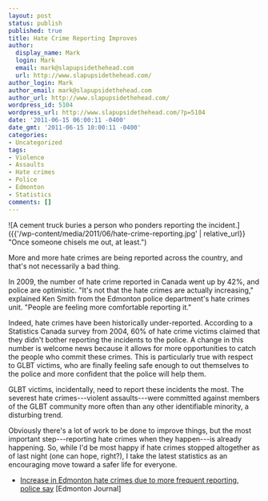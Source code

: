 ```yaml
---
layout: post
status: publish
published: true
title: Hate Crime Reporting Improves
author:
  display_name: Mark
  login: Mark
  email: mark@slapupsidethehead.com
  url: http://www.slapupsidethehead.com/
author_login: Mark
author_email: mark@slapupsidethehead.com
author_url: http://www.slapupsidethehead.com/
wordpress_id: 5104
wordpress_url: http://www.slapupsidethehead.com/?p=5104
date: '2011-06-15 06:00:11 -0400'
date_gmt: '2011-06-15 10:00:11 -0400'
categories:
- Uncategorized
tags:
- Violence
- Assaults
- Hate crimes
- Police
- Edmonton
- Statistics
comments: []
---
```

![A cement truck buries a person who ponders reporting the incident.]({{'/wp-content/media/2011/06/hate-crime-reporting.jpg' | relative_url}} "Once someone chisels me out, at least.")

More and more hate crimes are being reported across the country, and that's not necessarily a bad thing.

In 2009, the number of hate crime reported in Canada went up by 42%, and police are optimistic. "It's not that the hate crimes are actually increasing," explained Ken Smith from the Edmonton police department's hate crimes unit. "People are feeling more comfortable reporting it."

Indeed, hate crimes have been historically under-reported. According to a Statistics Canada survey from 2004, 60% of hate crime victims claimed that they didn't bother reporting the incidents to the police. A change in this number is welcome news because it allows for more opportunities to catch the people who commit these crimes. This is particularly true with respect to GLBT victims, who are finally feeling safe enough to out themselves to the police and more confident that the police will help them.

GLBT victims, incidentally, need to report these incidents the most. The severest hate crimes---violent assaults---were committed against members of the GLBT community more often than any other identifiable minority, a disturbing trend.

Obviously there's a lot of work to be done to improve things, but the most important step---reporting hate crimes when they happen---is already happening. So, while I'd be most happy if hate crimes stopped altogether as of last night (one can hope, right?), I take the latest statistics as an encouraging move toward a safer life for everyone.

- [Increase in Edmonton hate crimes due to more frequent reporting, police say](http://www.edmontonjournal.com/news/Increase+Edmonton+hate+crimes+more+frequent+reporting+police/4908733/story.html?cid=megadrop_story) [Edmonton Journal]
